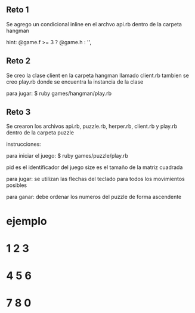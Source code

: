 ## Reto 1 

Se agrego  un condicional inline en el archvo api.rb dentro de la carpeta hangman

hint:  @game.f >= 3 ? @game.h : '',


## Reto 2
Se creo la clase client en la carpeta hangman llamado client.rb 
tambien se creo play.rb donde se encuentra la instancia de la clase 

para jugar:
$ ruby games/hangman/play.rb

## Reto 3 

Se crearon los archivos api.rb, puzzle.rb, herper.rb, client.rb y play.rb dentro de la carpeta puzzle 

instrucciones:

para iniciar el juego: 
$ ruby games/puzzle/play.rb

pid es el identificador del juego 
size es el tamaño de la matriz cuadrada 

para jugar:
se utilizan las flechas del teclado para todos los movimientos posibles 

para ganar: debe ordenar los numeros del puzzle de forma ascendente 
# ejemplo 

# 1 2 3
# 4 5 6
# 7 8 0


